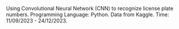 Using Convolutional Neural Network (CNN) to recognize license plate numbers. Programming Language: Python. Data from Kaggle. Time: 11/09/2023 - 24/12/2023.
